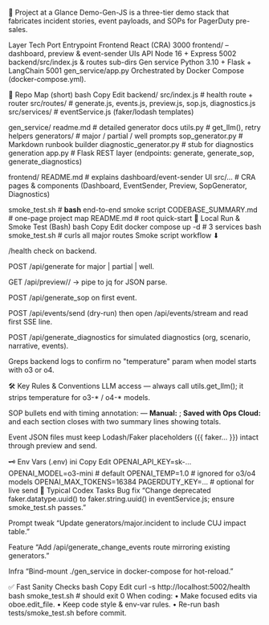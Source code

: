 🏁 Project at a Glance
Demo-Gen-JS is a three-tier demo stack that fabricates incident stories, event payloads, and SOPs for PagerDuty pre-sales.


Layer	Tech	Port	Entrypoint
Frontend	React (CRA)	3000	frontend/ – dashboard, preview & event-sender UIs
API	Node 16 + Express	5002	backend/src/index.js & routes sub-dirs
Gen service	Python 3.10 + Flask + LangChain	5001	gen_service/app.py
Orchestrated by Docker Compose (docker-compose.yml).

📂 Repo Map (short)
bash
Copy
Edit
backend/
  src/index.js            # health route + router
  src/routes/             # generate.js, events.js, preview.js, sop.js, diagnostics.js
  src/services/           # eventService.js (faker/lodash templates)

gen_service/
  readme.md               # detailed generator docs
  utils.py                # get_llm(), retry helpers
  generators/             # major / partial / well prompts
  sop_generator.py        # Markdown runbook builder
  diagnostic_generator.py # stub for diagnostics generation
  app.py                  # Flask REST layer (endpoints: generate, generate_sop, generate_diagnostics)

frontend/
  README.md               # explains dashboard/event-sender UI
  src/…                   # CRA pages & components (Dashboard, EventSender, Preview, SopGenerator, Diagnostics)

smoke_test.sh             # **bash** end-to-end smoke script
CODEBASE_SUMMARY.md       # one-page project map
README.md                 # root quick-start
🔧 Local Run & Smoke Test (Bash)
bash
Copy
Edit
docker compose up -d        # 3 services
bash smoke_test.sh          # curls all major routes
Smoke script workflow ⬇︎

/health check on backend.

POST /api/generate for major | partial | well.

GET /api/preview/<org>/<file> → pipe to jq for JSON parse.

POST /api/generate_sop on first event.

POST /api/events/send (dry-run) then open /api/events/stream and read first SSE line.

POST /api/generate_diagnostics for simulated diagnostics (org, scenario, narrative, events).

Greps backend logs to confirm no "temperature" param when model starts with o3 or o4.

🛠 Key Rules & Conventions
LLM access — always call utils.get_llm(); it strips temperature for o3-* / o4-* models.

SOP bullets end with timing annotation:
— **Manual:** <N min>; **Saved with Ops Cloud:** <N min>
and each section closes with two summary lines showing totals.

Event JSON files must keep Lodash/Faker placeholders ({{ faker… }}) intact through preview and send.

🗝 Env Vars (.env)
ini
Copy
Edit
OPENAI_API_KEY=sk-…
OPENAI_MODEL=o3-mini          # default
OPENAI_TEMP=1.0               # ignored for o3/o4 models
OPENAI_MAX_TOKENS=16384
PAGERDUTY_KEY=…               # optional for live send
🤖 Typical Codex Tasks
Bug fix
“Change deprecated faker.datatype.uuid() to faker.string.uuid() in eventService.js; ensure smoke_test.sh passes.”

Prompt tweak
“Update generators/major.incident to include CUJ impact table.”

Feature
“Add /api/generate_change_events route mirroring existing generators.”

Infra
“Bind-mount ./gen_service in docker-compose for hot-reload.”

✅ Fast Sanity Checks
bash
Copy
Edit
curl -s http://localhost:5002/health
bash smoke_test.sh   # should exit 0
When coding:
• Make focused edits via oboe.edit_file.
• Keep code style & env-var rules.
• Re-run bash tests/smoke_test.sh before commit.
